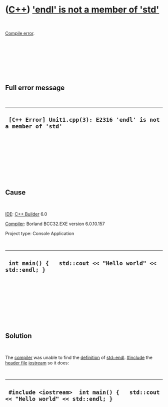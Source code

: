 
 

 

 

 

 

([C++](Cpp.md)) ['endl' is not a member of 'std'](CppCompileErrorEndlIsNotAmemberOfStd.md)
============================================================================================

 

[Compile error](CppCompileError.md).

 

 

 

 

Full error message
------------------

 

  --------------------------------------------------------------------
  ` [C++ Error] Unit1.cpp(3): E2316 'endl' is not a member of 'std'`
  --------------------------------------------------------------------

 

 

 

 

 

Cause
-----

 

[IDE](CppIde.md): [C++ Builder](CppBuilder.md) 6.0

[Compiler](CppCompiler.md): Borland BCC32.EXE version 6.0.10.157

Project type: Console Application

 

  --------------------------------------------------------------
  ` int main() {   std::cout << "Hello world" << std::endl; }`
  --------------------------------------------------------------

 

 

 

 

 

Solution
--------

 

The [compiler](CppCompiler.md) was unable to find the
[definition](CppDefinition.md) of [std::endl](CppEndl.md).
[\#include](CppInclude.md) the [header file](CppHeaderFile.md)
[iostream](CppIostreamH.md) so it does:

 

  -----------------------------------------------------------------------------------
  ` #include <iostream>  int main() {   std::cout << "Hello world" << std::endl; }`
  -----------------------------------------------------------------------------------

 

 

 

 

 

 

